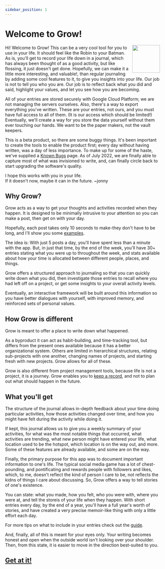 ```yaml
---
sidebar_position: 1
---
```


# Welcome to Grow!  
<img src="/grow-docs/img/armed-image.png" width="90" align="right"/>

Hi! Welcome to Grow! This can be a very cool tool for you to use in your life. It should feel like the Robin to your Batman. As is, you'll get to record your life down in a journal, which has always been thought of as a good activity, but like flossing, it just doesn't get done. Hopefully, we can make it a little more interesting, and valuable!, than regular journaling by adding some cool features to it, to give you insights into your life. Our job is not to tell you who you are. Our job is to reflect back what you did and said, highlight your values, and let you see how you are becoming.

All of your entries are stored securely with Google Cloud Platform; we are not managing the servers ourselves. Also, there's a way to export everything you've written. These are your entries, not ours, and you must have full access to all of them. (It is our access which should be limited!) Eventually, we'll create a way for you store the data yourself without them ever touching our hands. We want to be the paper makers, not the vault keepers.

This is a beta product, so there are some buggy things. It's been important to create the tools to enable the product first; every day without having written, was a day of less importance. To make up for some of the haste, we've supplied a [Known Bugs](../frequent-errors) page. As of July 2022, we are finally able to capture most of what was invisioned to write, and, can finally circle back to start upgrading the software's quality.

I hope this works with you in your life.  
If it doesn't now, maybe it can in the future.     ~jonny

## Why Grow?

Grow acts as a way to get your thoughts and activities recorded when they happen. It is designed to be minimally intrusive to your attention so you can make a post, then get on with your day. 

Hopefully, each post takes only 10 seconds to make-they don't have to be long, and I'll show you some [examples](../setup/create-post). 

The idea is: With just 5 posts a day, you'll have spent less than a minute with the app. But, in just that time, by the end of the week, you'll have 30+ entries stating what you were up to throughout the week, and stats available about how your time is allocated between different people, places, and things.

Grow offers a structured approach to journaling so that you can quickly write down what you did, then investigate those entries to recall where you had left off on a project, or get some insights to your overall activity levels.

Eventually, an interactive framework will be built around this information so you have better dialogues with yourself, with improved memory, and reinforced sets of personal values.

## How Grow is different

Grow is meant to offer a place to write down what happened. 

As a byproduct it can act as habit-building, and time-tracking tool, but differs from the present ones available because it has a better organizational system. Others are limited in hierarchical structures, relating sub-projects with one another, changing names of projects, and starting fresh with new projects. Grow allows for all of these.

Grow is also different from project management tools, because life is not a project, it is a journey. Grow enables you to [keep a record](https://youtu.be/ohk3DP5fMCg?t=67), and not to plan out what should happen in the future.


## What you'll get

The structure of the journal allows in-depth feedback about your time doing particular activities, how those activities changed over time, and how you might have felt during the activity while doing it.

If kept, this journal allows us to give you a weekly summary of your activities, for what was the most notable things that occurred, what activities are trending, what new person might have entered your life, what location used to be the hotspot, which location is on the way out, and more. Some of these features are already available, and some are on the way.

Finally, the primary purpose for this app was to document important information to one's life. The typical social media game has a lot of chest-pounding, and pontificating and rewards people with followers and likes, which, to me, doesn't reflect the kind of person I care to be, not reflects the kidns of things I care about discussing. So, Grow offers a way to tell stories of one's existence.

You can state: what you made, how you felt, who you were with, where you were at, and tell the storeis of your life when they happen. With short entries every day, by the end of a year, you'll have a full year's worth of stories, and have created a very precise memoir-like thing with only a little effort each day.

For more tips on what to include in your entries check out the [guide](../guides/entries/writing-entries).

And, finally, all of this is meant for your eyes only. Your writing becomes honest and open when the outside world isn't looking over your shoulder. Then, from this state, it is easier to move in the direction best-suited to you.

## [Get at it!](../setup/create-account) 
